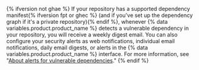 {% ifversion not ghae %}
If your repository has a supported dependency manifest{% ifversion fpt or ghec %} (and if you've set up the dependency graph if it's a private repository){% endif %}, whenever {% data variables.product.product_name %} detects a vulnerable dependency in your repository, you will receive a weekly digest email. You can also configure your security alerts as web notifications, individual email notifications, daily email digests, or alerts in the {% data variables.product.product_name %} interface. For more information, see "[About alerts for vulnerable dependencies](/github/managing-security-vulnerabilities/about-alerts-for-vulnerable-dependencies)."
{% endif %}

